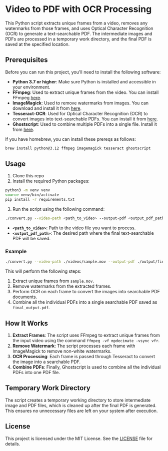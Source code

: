 # Video to PDF with OCR Processing

This Python script extracts unique frames from a video, removes any watermarks from those frames, and uses Optical Character Recognition (OCR) to generate a text-searchable PDF. The intermediate images and PDFs are processed in a temporary work directory, and the final PDF is saved at the specified location.

## Prerequisites

Before you can run this project, you'll need to install the following software:

- **Python 3.7 or higher**: Make sure Python is installed and accessible in your environment.
- **FFmpeg**: Used to extract unique frames from the video. You can install FFmpeg [here](https://ffmpeg.org/download.html).
- **ImageMagick**: Used to remove watermarks from images. You can download and install it from [here](https://imagemagick.org/script/download.php).
- **Tesseract-OCR**: Used for Optical Character Recognition (OCR) to convert images into text-searchable PDFs. You can install it from [here](https://github.com/tesseract-ocr/tesseract).
- **Ghostscript**: Used to combine multiple PDFs into a single file. Install it from [here](https://www.ghostscript.com/download/gsdnld.html).

If you have homebrew, you can install these prereqs as follows:

```bash
brew install python@3.12 ffmpeg imagemagick tesseract ghostscript
```

## Usage

1. Clone this repo
2. Install the required Python packages:

```bash
python3 -m venv venv
source venv/bin/activate
pip install -r requirements.txt
```

3. Run the script using the following command:

```bash
./convert.py --video-path <path_to_video> --output-pdf <output_pdf_path>
```

- **`<path_to_video>`**: Path to the video file you want to process.
- **`<output_pdf_path>`**: The desired path where the final text-searchable PDF will be saved.

### Example

```bash
./convert.py --video-path ./videos/sample.mov --output-pdf ./output/final_output.pdf
```

This will perform the following steps:

1. Extract unique frames from `sample.mov`.
2. Remove watermarks from the extracted frames.
3. Perform OCR on each frame to convert the images into searchable PDF documents.
4. Combine all the individual PDFs into a single searchable PDF saved as `final_output.pdf`.

## How It Works

1. **Extract Frames**: The script uses FFmpeg to extract unique frames from the input video using the command `ffmpeg -vf mpdecimate -vsync vfr`.
2. **Remove Watermark**: The script processes each frame with ImageMagick to remove non-white watermarks.
3. **OCR Processing**: Each frame is passed through Tesseract to convert the image into a searchable PDF.
4. **Combine PDFs**: Finally, Ghostscript is used to combine all the individual PDFs into one PDF file.

## Temporary Work Directory

The script creates a temporary working directory to store intermediate image and PDF files, which is cleaned up after the final PDF is generated. This ensures no unnecessary files are left on your system after execution.

## License

This project is licensed under the MIT License. See the [LICENSE](LICENSE) file for details.
